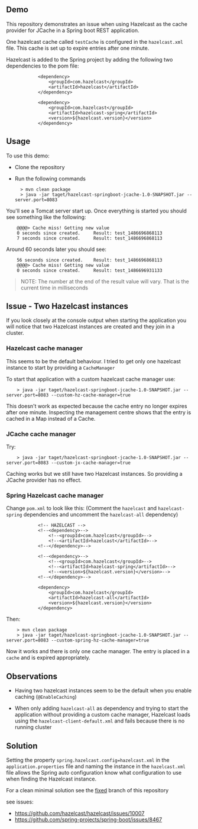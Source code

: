 ## Demo

This repository demonstrates an issue when using Hazelcast as the cache provider for JCache in a Spring boot REST application.

One hazelcast cache called `testCache` is configured in the `hazelcast.xml` file. This cache is set up to expire entries 
after one minute. 

Hazelcast is added to the Spring project by adding the following two dependencies to the pom file:

                <dependency>
                    <groupId>com.hazelcast</groupId>
                    <artifactId>hazelcast</artifactId>
                </dependency>
        
                <dependency>
                    <groupId>com.hazelcast</groupId>
                    <artifactId>hazelcast-spring</artifactId>
                    <version>${hazelcast.version}</version>
                </dependency>


## Usage

To use this demo:

* Clone the repository
* Run the following commands

        > mvn clean package
        > java -jar taget/hazelcast-springboot-jcache-1.0-SNAPSHOT.jar --server.port=8083

You'll see a Tomcat server start up. Once everything is started you should see something like the following:

        @@@@> Cache miss! Getting new value
        0 seconds since created. 	 Result: test_1486696868113
        7 seconds since created. 	 Result: test_1486696868113


Around 60 seconds later you should see:
        
        56 seconds since created. 	 Result: test_1486696868113
        @@@@> Cache miss! Getting new value
        0 seconds since created. 	 Result: test_1486696931133


> NOTE: The number at the end of the result value will vary. That is the current time in milliseconds


## Issue - Two Hazelcast instances

If you look closely at the console output when starting the application you will notice that two Hazelcast instances are
created and they join in a cluster.

### Hazelcast cache manager
This seems to be the default behaviour. I tried to get only one hazelcast instance to start by providing a `CacheManager`

To start that application with a custom hazelcast cache manager use:

        > java -jar taget/hazelcast-springboot-jcache-1.0-SNAPSHOT.jar --server.port=8083 --custom-hz-cache-manager=true
        
This doesn't work as expected because the cache entry no longer expires after one minute. Inspecting the management centre shows 
that the entry is cached in a Map instead of a Cache.

### JCache cache manager

Try:

        > java -jar taget/hazelcast-springboot-jcache-1.0-SNAPSHOT.jar --server.port=8083 --custom-jx-cache-manager=true
    
Caching works but we still have two Hazelcast instances. So providing a JCache provider has no effect.

### Spring Hazelcast cache manager

Change `pom.xml` to look like this:
(Comment the `hazelcast` and `hazelcast-spring` dependencies and uncomment the `hazelcast-all` dependency)

                <!-- HAZELCAST -->
                <!--<dependency>-->
                    <!--<groupId>com.hazelcast</groupId>-->
                    <!--<artifactId>hazelcast</artifactId>-->
                <!--</dependency>-->
        
                <!--<dependency>-->
                    <!--<groupId>com.hazelcast</groupId>-->
                    <!--<artifactId>hazelcast-spring</artifactId>-->
                    <!--<version>${hazelcast.version}</version>-->
                <!--</dependency>-->
                
                <dependency>
                    <groupId>com.hazelcast</groupId>
                    <artifactId>hazelcast-all</artifactId>
                    <version>${hazelcast.version}</version>
                </dependency>

Then:

        > mvn clean package
        > java -jar taget/hazelcast-springboot-jcache-1.0-SNAPSHOT.jar --server.port=8083 --custom-spring-hz-cache-manager=true
        
Now it works and there is only one cache manager. The entry is placed in a `cache` and is expired appropriately.


## Observations

* Having two hazelcast instances seem to be the default when you enable caching (`@EnableCaching`)

* When only adding `hazelcast-all` as dependency and trying to start the application without providing a custom cache manager, Hazelcast loads 
using the `hazelcast-client-default.xml` and fails because there is no running cluster


## Solution

Setting the property `spring.hazelcast.config=hazelcast.xml` in the `application.properties` file and naming the instance
in the `hazelcast.xml` file allows the Spring auto configuration know what configuration to use when finding the Hazelcast instance.

For a clean minimal solution see the [fixed](https://github.com/dirkvanrensburg/hazelcast-springboot-jcache/tree/fixed) branch of this repository

see issues: 
* https://github.com/hazelcast/hazelcast/issues/10007
* https://github.com/spring-projects/spring-boot/issues/8467


        


        